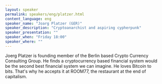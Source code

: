 ```yaml
---
layout: speaker
permalink: speakers/eng/platzer.html
content_language: eng
speaker_name: "Joarg Platzer (GER)"
speaker_description: "Cryptoanarchist and aspiring cypherpunk"
speaker_presentation: ""
speaker_when: "Friday 18:00"
speaker_where: ""
---
```


Joerg Platzer is founding member of the Berlin based Crypto Currency Consulting Group. He finds a cryptocurrency based financial system would be the second best financial system we can imagine. He loves Bitcoin to bits. That's why he accepts it at ROOM77, the restaurant at the end of capitalism.